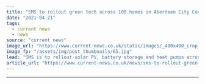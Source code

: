 ```yaml
---
title: "SMS to rollout green tech across 100 homes in Aberdeen City Council partnership"
date: "2021-04-21"
tags: 
  - current news
  - news
source: "current news"
image_url: "https://www.current-news.co.uk/static/images/_400x400_crop_center-center/green-tech-rollout-Aberdeen-image-SMS.jpg"
image_fp: "/assets/img/post_thumbnails/65.jpg"
lead: "​SMS is to rollout solar PV, battery storage and heat pumps across 100 homes as part of a new £5.2 million project."
article_url: "https://www.current-news.co.uk/news/sms-to-rollout-green-tech-across-100-homes-in-aberdeen-city-council-partnership?utm_source=rss-feeds&utm_medium=rss&utm_campaign=rss"
---
```


---
